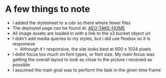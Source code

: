 # A few things to note
- I added the stylesheet to a cdn so there where fewer files
- The deployed page can be found at: [AEO-TAKE-HOME](https://aeo-take-home.vercel.app/)
- All image assets are loaded in with a link to the s3 bucket object url
- I didn't add media queries to my styles, but i did use flexbox so it is responsive
  - Although it'r responsive, the site looks best at 600 x 1024 pixels
- I didnt focus too much on font types, or font size. My main focus was getting the overall layout to look as close to the picture i received as possible
- I assumed the main goal was to perform the task in the given time frame
